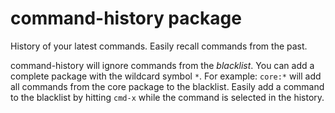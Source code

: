 # command-history package

History of your latest commands. Easily recall commands from the past.

command-history will ignore commands from the *blacklist*. You can add a complete package with the wildcard symbol `*`. For example: `core:*` will add all commands from the core package to the blacklist.
Easily add a command to the blacklist by hitting `cmd-x` while the command is selected in the history.
